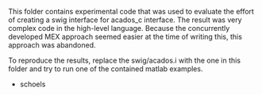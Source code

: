 This folder contains experimental code that was used to evaluate the effort of creating a swig interface for acados_c interface. The result was very complex code in the high-level language. Because the concurrently developed MEX approach seemed easier at the time of writing this, this approach was abandoned.

To reproduce the results, replace the swig/acados.i with the one in this folder and try to run one of the contained matlab examples.

- schoels
